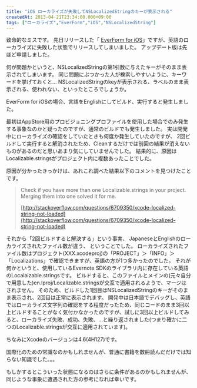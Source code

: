 ```yaml
---
title: "iOS ローカライズが失敗してNSLocalizedStringのキーが表示される"
createdAt: 2013-04-21T23:34:00.000+09:00
tags: ["ローカライズ","EverForm","iOS","NSLocalizedString"]
---
```

致命的なミスです。
先日リリースした「 [EverForm for iOS](https://itunes.apple.com/jp/app/everform-for-ios/id630680690?mt=8)」ですが、英語のローカライズに失敗した状態でリリースしてしまいました。
アップデート版は先ほど申請しました。
<!--more-->
何が問題かというと、NSLocalizedStringの第1引数に与えたキーがそのまま表示されてしまいます。 同じ問題にぶつかった人が検索しやすいように、キーワードを挙げておくと… NSLocalizedStringのkeyが表示される、ラベルのまま表示される、使われない、といったところでしょうか。

EverForm for iOSの場合、言語をEnglishにしてビルド、実行すると発生しました。

最初はAppStore用のプロビジョニングプロファイルを使用した場合でのみ発生する事象なのかと疑ったのですが、通常のビルドでも発生しました。
実は開発中にローカライズの確認をしていたときも何度か発生していたのですが、 2回ビルドして実行すると解消されたため、Cleanするだけでは前回の結果が消えないものがあるのだと思いあまり気にしていませんでした。 結果的に、原因はLocalizable.stringsがプロジェクト内に複数あったことでした。

原因が分かったきっかけは、あれこれ調べた結果以下のコメントを見つけたことです。

> Check if you have more than one Localizable.strings in your project. Merging them into one solved it for me.
>
> [http://stackoverflow.com/questions/6709350/xcode-localized-string-not-loaded](http://stackoverflow.com/questions/6709350/xcode-localized-string-not-loaded)

それから「2回ビルドすると解決する」という事実、
JapaneseとEnglishのローカライズされたファイル数が違う、
ということでした。
ローカライズされたファイル数はプロジェクト(XXX.xcodeproj)の「PROJECT」＞「INFO」＞「Localizations」で確認できますが、英語の方が1つ多かったのでした。
それが何かというと、使用しているEvernote SDKのライブラリ内に存在している英語のLocalaizable.stringsです。
ビルドすると、このファイルとメインの(元々自分で用意した)en.lproj/Localizable.stringsが交互で適用されるようで、マージはされません。
そのため、ビルドした1回目はNSLocalizedStringのキーがそのまま表示され、2回目は正常に表示されます。
開発中は日本語でデバッグし、英語ではローカライズ文字列の確認をする程度だったため、同じコードのまま3回以上ビルドすることがなく気付かなかったのですが、試しに3回以上ビルドしてみると、ローカライズ失敗、成功、失敗、…と繰り返されました(つまり確かに二つのLocalizable.stringsが交互に適用されています)。

ちなみにXcodeのバージョンは4.6(4H127)です。

国際化のための常識なのかもしれませんが、普通に書籍を数冊読んだだけでは知らない知識でした。。。

もしかするとこういった状態になるのはさらに条件があるのかもしれませんが、
同じような事象に遭遇された方の参考になれば幸いです。

